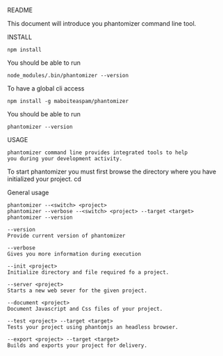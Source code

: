 README

This document will introduce you phantomizer command line tool.


INSTALL

    npm install

You should be able to run

    node_modules/.bin/phantomizer --version

To have a global cli access

    npm install -g maboiteaspam/phantomizer

You should be able to run

    phantomizer --version


USAGE

    phantomizer command line provides integrated tools to help
    you during your development activity.

To start phantomizer you must first browse the directory where you have initialized your project.
    cd <my project path>

General usage

    phantomizer --<switch> <project>
    phantomizer --verbose --<switch> <project> --target <target>
    phantomizer --version

    --version
    Provide current version of phantomizer

    --verbose
    Gives you more information during execution

    --init <project>
    Initialize directory and file required fo a project.

    --server <project>
    Starts a new web sever for the given project.

    --document <project>
    Document Javascript and Css files of your project.

    --test <project> --target <target>
    Tests your project using phantomjs an headless browser.

    --export <project> --target <target>
    Builds and exports your project for delivery.
